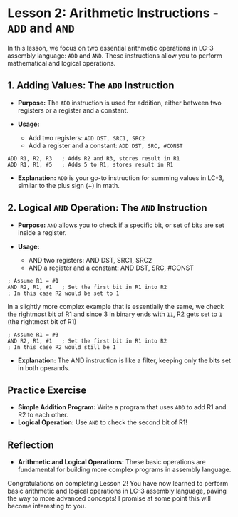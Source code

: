 # Lesson 2: Arithmetic Instructions - `ADD` and `AND`
In this lesson, we focus on two essential arithmetic operations in LC-3 assembly language: `ADD` and `AND`. These instructions allow you to perform mathematical and logical operations.

## 1. Adding Values: The `ADD` Instruction
- **Purpose:** The `ADD` instruction is used for addition, either between two registers or a register and a constant.

- **Usage:** 
  - Add two registers: `ADD DST, SRC1, SRC2`
  - Add a register and a constant: `ADD DST, SRC, #CONST`

```assembly
ADD R1, R2, R3   ; Adds R2 and R3, stores result in R1
ADD R1, R1, #5   ; Adds 5 to R1, stores result in R1
```

- **Explanation:** `ADD` is your go-to instruction for summing values in LC-3, similar to the plus sign (+) in math.
## 2. Logical `AND` Operation: The `AND` Instruction
- **Purpose:** `AND` allows you to check if a specific bit, or set of bits are set inside a register.

- **Usage:**
    - AND two registers: AND DST, SRC1, SRC2
    - AND a register and a constant: AND DST, SRC, #CONST

```assembly
; Assume R1 = #1
AND R2, R1, #1   ; Set the first bit in R1 into R2
; In this case R2 would be set to 1
```
In a slightly more complex example that is essentially the same, we check the rightmost bit of R1 and since 3 in binary ends with `11`, R2 gets set to `1` (the rightmost bit of R1)
```assembly
; Assume R1 = #3
AND R2, R1, #1   ; Set the first bit in R1 into R2
; In this case R2 would still be 1
```

- **Explanation:** The AND instruction is like a filter, keeping only the bits set in both operands.

## Practice Exercise
- **Simple Addition Program:** Write a program that uses `ADD` to add R1 and R2 to each other.
- **Logical Operation:** Use `AND` to check the second bit of R1!

## Reflection
- **Arithmetic and Logical Operations:** These basic operations are fundamental for building more complex programs in assembly language.

Congratulations on completing Lesson 2! You have now learned to perform basic arithmetic and logical operations in LC-3 assembly language, paving the way to more advanced concepts! I promise at some point this will become interesting to you.
